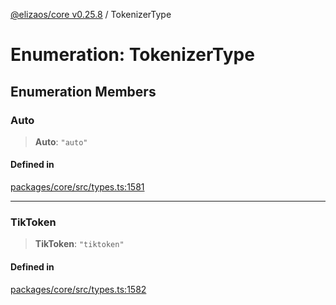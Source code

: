 [@elizaos/core v0.25.8](../index.md) / TokenizerType

# Enumeration: TokenizerType

## Enumeration Members

### Auto

> **Auto**: `"auto"`

#### Defined in

[packages/core/src/types.ts:1581](https://github.com/elizaOS/eliza/blob/main/packages/core/src/types.ts#L1581)

***

### TikToken

> **TikToken**: `"tiktoken"`

#### Defined in

[packages/core/src/types.ts:1582](https://github.com/elizaOS/eliza/blob/main/packages/core/src/types.ts#L1582)
